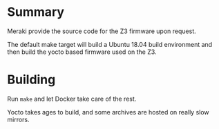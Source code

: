 # Summary

Meraki provide the source code for the Z3 firmware upon request.

The default make target will build a Ubuntu 18.04 build environment and then build the yocto based firmware used on the Z3.

# Building

Run `make` and let Docker take care of the rest.

Yocto takes ages to build, and some archives are hosted on really slow mirrors.
